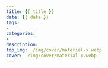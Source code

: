 ```yaml
---
title: {{ title }}
date: {{ date }}
tags:
- 
categories:
- 
description:
top_img:  /img/cover/material-x.webp
cover:  /img/cover/material-x.webp
---
```

